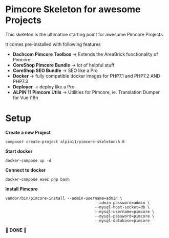 # Pimcore Skeleton for awesome Projects

This skeleton is the ultimative starting point for awesome Pimcore Projects.

It comes pre-installed with following features

 - **Dachcom Pimcore Toolbox** -> Extends the AreaBrick functionality of Pimcore 
 - **CoreShop Pimcore Bundle** -> lot of helpful stuff
 - **CoreShop SEO Bundle** -> SEO like a Pro
 - **Docker** -> fully compatible docker images for PHP7.1 and PHP7.2 AND PHP7.3
 - **Deployer** -> deploy like a Pro
 - **ALPIN 11 Pimcore Utils** -> Utilities for Pimcore, ie. Translation Dumper for Vue i18n 


# Setup

**Create a new Project**
```
composer create-project alpin11/pimcore-skeleton:6.0
```

**Start docker**
```
docker-compose up -d
```

**Connect to docker**
```
docker-compose exec php bash
```

**Install Pimcore**
```
vendor/bin/pimcore-install --admin-username=admin \
                                       --admin-password=admin \
                                       --mysql-host-socket=db \
                                       --mysql-username=pimcore \
                                       --mysql-password=pimcore \
                                       --mysql-database=pimcore
```

🥳 **DONE** 🥳
